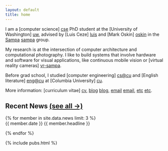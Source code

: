 ```yaml
---
layout: default
title: home
---
```


I am a [computer science] [cse] PhD student at the [University of Washington] [uw], advised by [Luis Ceze] [luis] and [Mark Oskin] [oskin] in the [Sampa] [sampa] group.

My research is at the intersection of computer architecture and computational photography.
I like to build systems that involve hardware and software for visual applications, like continuous mobile vision or [virtual reality cameras] [vr-sampa].

Before grad school, I studied [computer engineering] [cs@cu] and [English literature] [eng@cu] at [Columbia University] [cu].

[cse]: http://cs.washington.edu/
[uw]: http://washington.edu
[sampa]: https://sampa.cs.washington.edu/
[luis]: http://homes.cs.washington.edu/~luisceze
[oskin]: http://homes.cs.washington.edu/~oskin
[cs@cu]: http://www.cs.columbia.edu
[eng@cu]: http://english.columbia.edu
[cu]: http://www.columbia.edu
[vr-sampa]: http://sampa.cs.washington.edu/projects/vr-hw.html

More information: [curriculum vitae] [cv], [blog] [blog], [email] [email], [etc] [etc].

[cv]: {{site.baseurl}}/web-cv.html
[blog]: http://amritamaz.net/blog
[email]: mailto:amrita@cs.washington.edu
[etc]: http://amritamaz.net

<section id="news">
<h2>Recent News <a id="h2link" href="{{site.baseurl}}/news.html">(see all &rarr;)</a></h2>
{% for member in site.data.news limit: 3 %}
<div id="news-item">
<span class="news_date">{{ member.date }}</span>
<span class="news_text">{{ member.headline }}</span>
</div>


{% endfor %}

</section>

{% include pubs.html %}
